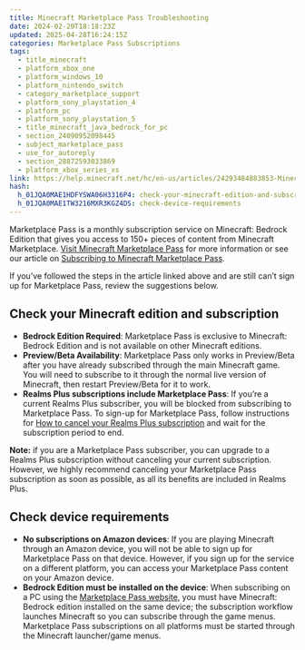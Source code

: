 ```yaml
---
title: Minecraft Marketplace Pass Troubleshooting
date: 2024-02-20T18:18:23Z
updated: 2025-04-28T16:24:15Z
categories: Marketplace Pass Subscriptions
tags:
  - title_minecraft
  - platform_xbox_one
  - platform_windows_10
  - platform_nintendo_switch
  - category_marketplace_support
  - platform_sony_playstation_4
  - platform_pc
  - platform_sony_playstation_5
  - title_minecraft_java_bedrock_for_pc
  - section_24090952098445
  - subject_marketplace_pass
  - use_for_autoreply
  - section_28872593033869
  - platform_xbox_series_xs
link: https://help.minecraft.net/hc/en-us/articles/24293484883853-Minecraft-Marketplace-Pass-Troubleshooting
hash:
  h_01JQA0MAE1HDFYSWA06H3316P4: check-your-minecraft-edition-and-subscription
  h_01JQA0MAE1TW3216MXR3KGZ4DS: check-device-requirements
---
```


Marketplace Pass is a monthly subscription service on Minecraft: Bedrock Edition that gives you access to 150+ pieces of content from Minecraft Marketplace. [Visit Minecraft Marketplace Pass](https://www.minecraft.net/en-us/marketplace/marketplace-pass) for more information or see our article on [Subscribing to Minecraft Marketplace Pass](../Marketplace-Realms-Subscriptions/Subscribing-to-Minecraft-Marketplace-Pass.md).

If you’ve followed the steps in the article linked above and are still can’t sign up for Marketplace Pass, review the suggestions below.

## Check your Minecraft edition and subscription

- **Bedrock Edition Required**: Marketplace Pass is exclusive to Minecraft: Bedrock Edition and is not available on other Minecraft editions.
- **Preview/Beta Availability**: Marketplace Pass only works in Preview/Beta after you have already subscribed through the main Minecraft game. You will need to subscribe to it through the normal live version of Minecraft, then restart Preview/Beta for it to work.
- **Realms Plus subscriptions include Marketplace Pass**: If you’re a current Realms Plus subscriber, you will be blocked from subscribing to Marketplace Pass. To sign-up for Marketplace Pass, follow instructions for [How to cancel your Realms Plus subscription](../Cancel-Realms-Subscriptions/Cancel-a-Minecraft-Realms-Subscription-in-the-Minecraft-Menu.md) and wait for the subscription period to end.

**Note:** if you are a Marketplace Pass subscriber, you can upgrade to a Realms Plus subscription without canceling your current subscription. However, we highly recommend canceling your Marketplace Pass subscription as soon as possible, as all its benefits are included in Realms Plus.

## Check device requirements

- **No subscriptions on Amazon devices**: If you are playing Minecraft through an Amazon device, you will not be able to sign up for Marketplace Pass on that device. However, if you sign up for the service on a different platform, you can access your Marketplace Pass content on your Amazon device.
- **Bedrock Edition must be installed on the device**: When subscribing on a PC using the [Marketplace Pass website](https://www.minecraft.net/en-us/marketplace/marketplace-pass), you must have Minecraft: Bedrock edition installed on the same device; the subscription workflow launches Minecraft so you can subscribe through the game menus. Marketplace Pass subscriptions on all platforms must be started through the Minecraft launcher/game menus.
